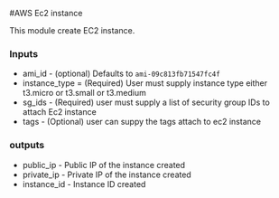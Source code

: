 #AWS Ec2 instance

This module create EC2 instance.

### Inputs

* ami_id - (optional) Defaults to ```ami-09c813fb71547fc4f```
* instance_type = (Required) User must supply instance type either t3.micro or t3.small or t3.medium
* sg_ids  - (Required) user must supply a list of security group IDs to attach Ec2 instance
* tags - (Optional) user can suppy the tags attach to ec2 instance

### outputs

* public_ip - Public IP of the instance created
* private_ip - Private IP of the instance created
* instance_id - Instance ID created
